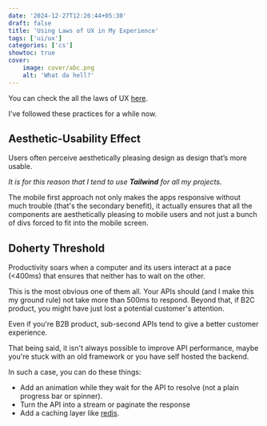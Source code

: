 ```yaml
---
date: '2024-12-27T12:26:44+05:30'
draft: false
title: 'Using Laws of UX in My Experience'
tags: ['ui/ux']
categories: ['cs']
showtoc: true
cover:
    image: cover/abc.png
    alt: 'What da hell?'
---
```



You can check the all the laws of UX [here](https://lawsofux.com/).

I've followed these practices for a while now.
## Aesthetic-Usability Effect
Users often perceive aesthetically pleasing design as design that’s more usable.

*It is for this reason that I tend to use **Tailwind** for all my projects.*

The mobile first approach not only makes the apps responsive without much trouble (that's the secondary benefit), it actually ensures that all the components are aesthetically pleasing to mobile users and not just a bunch of divs forced to fit into the mobile screen.

## Doherty Threshold
Productivity soars when a computer and its users interact at a pace (<400ms) that ensures that neither has to wait on the other.

This is the most obvious one of them all. Your APIs should (and I make this my ground rule) not take more than 500ms to respond. Beyond that, if B2C product, you might have just lost a potential customer's attention.

Even if you're B2B product, sub-second APIs tend to give a better customer experience.

That being said, it isn't always possible to improve API performance, maybe you're stuck with an old framework or you have self hosted the backend.

In such a case, you can do these things:
- Add an animation while they wait for the API to resolve (not a plain progress bar or spinner).
- Turn the API into a stream or paginate the response
- Add a caching layer like [redis](https://redis.io/).
